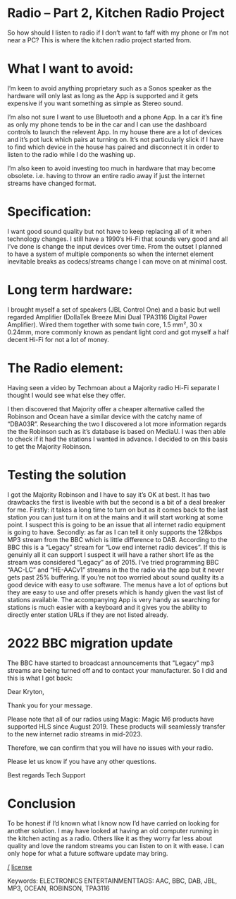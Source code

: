 Radio – Part 2, Kitchen Radio Project
=======
So how should I listen to radio if I don’t want to faff with my phone or I’m not near a PC? This is where the kitchen radio project started from.

# What I want to avoid:
I’m keen to avoid anything proprietary such as a Sonos speaker as the hardware will only last as long as the App is supported and it gets expensive if you want something as simple as Stereo sound.

I’m also not sure I want to use Bluetooth and a phone App. In a car it’s fine as only my phone tends to be in the car and I can use the dashboard controls to launch the relevent App. In my house there are a lot of devices and it’s pot luck which pairs at turning on. It’s not particularly slick if I have to find which device in the house has paired and disconnect it in order to listen to the radio while I do the washing up.

I’m also keen to avoid investing too much in hardware that may become obsolete. i.e. having to throw an entire radio away if just the internet streams have changed format.

# Specification:
I want good sound quality but not have to keep replacing all of it when technology changes. I still have a 1990’s Hi-Fi that sounds very good and all I’ve done is change the input devices over time. From the outset I planned to have a system of multiple components so when the internet element inevitable breaks as codecs/streams change I can move on at minimal cost.

# Long term hardware:
I brought myself a set of speakers (JBL Control One) and a basic but well regarded Amplifier (DollaTek Breeze Mini Dual TPA3116 Digital Power Amplifier). Wired them together with some twin core, 1.5 mm², 30 x 0.24mm, more commonly known as pendant light cord and got myself a half decent Hi-Fi for not a lot of money.

# The Radio element:
Having seen a video by Techmoan about a Majority radio Hi-Fi separate I thought I would see what else they offer.

I then discovered that Majority offer a cheaper alternative called the Robinson and Ocean have a similar device with the catchy name of “DBA03R”. Researching the two I discovered a lot more information regards the the Robinson such as it’s database is based on MediaU. I was then able to check if it had the stations I wanted in advance. I decided to on this basis to get the Majority Robinson.

# Testing the solution
I got the Majority Robinson and I have to say it’s OK at best. It has two drawbacks the first is liveable with but the second is a bit of a deal breaker for me. 
Firstly: it takes a long time to turn on but as it comes back to the last station you can just turn it on at the mains and it will start working at some point. I suspect this is going to be an issue that all internet radio equipment is going to have. 
Secondly: as far as I can tell it only supports the 128kbps MP3 stream from the BBC which is little difference to DAB. According to the BBC this is a “Legacy” stream for “Low end internet radio devices”. If this is genuinly all it can support I suspect it will have a rather short life as the stream was considered “Legacy” as of 2015. I’ve tried programming BBC “AAC-LC” and “HE-AACv1” streams in the the radio via the app but it never gets past 25% buffering. If you’re not too worried about sound quality its a good device with easy to use software. The menus have a lot of options but they are easy to use and offer presets which is handy given the vast list of stations available. The accompanying App is very handy as searching for stations is much easier with a keyboard and it gives you the ability to directly enter station URLs if they are not listed already.

# 2022 BBC migration update
The BBC have started to broadcast announcements that "Legacy" mp3 streams are being turned off and to contact your manufacturer. So I did and this is what I got back:

   Dear Kryton,
 
   Thank you for your message.
 
   Please note that all of our radios using Magic: Magic M6 products have supported HLS since August 2019. These products will seamlessly transfer to the new internet radio streams in mid-2023.
 
   Therefore, we can confirm that you will have no issues with your radio.
 
   Please let us know if you have any other questions.
 
   Best regards
   Tech Support


# Conclusion
To be honest if I’d known what I know now I’d have carried on looking for another solution. I may have looked at having an old computer running in the kitchen acting as a radio. Others like it as they worry far less about quality and love the random streams you can listen to on it with ease. I can only hope for what a future software update may bring. 

[/](/)
[license](/LICENSE)

Keywords: ELECTRONICS ENTERTAINMENTTAGS: AAC, BBC, DAB, JBL, MP3, OCEAN, ROBINSON, TPA3116